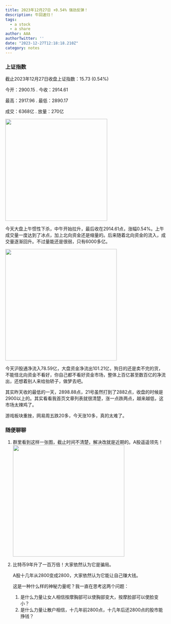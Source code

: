 ```yaml
---
title: 2023年12月27日 ⬆️0.54% 强劲反弹！
description: 牛回速归！
tags:
  - a stock
  - a share
author: AAA
authorTwitter: ''
date: "2023-12-27T12:18:18.210Z"
category: notes
---
```


### 上证指数

截止2023年12月27日收盘上证指数：<span class="font-semibold text-r-5">15.73 (0.54%)</span>

今开：<span class="font-semibold text-r-5">2900.15</span> . 今收：<span class="font-semibold text-r-5">2914.61</span>

最高：<span class="font-semibold text-r-6">2917.96</span> . 最低：<span class="font-semibold text-g-7">2890.17</span>

成交：<span class="font-semibold">6368亿</span> . 放量：<span class="font-semibold text-r-5">270亿</span>

<img src="/images/uploads/2023-12/20231227-zs-sh.png" style="width: 320px">

今天大盘上午惯性下杀，中午开始拉升，最后收在2914.61点，涨幅0.54%。上午成交量一度达到了冰点，加上北向资金还是缩量的。后来随着北向资金的流入，成交量逐渐回升。不过量能还是很弱，只有6000多亿。

<img src="/images/uploads/2023-12/20231227-zs-global.png" style="width: 350px">

今天沪股通净流入<span class="font-semibold text-r-6">78.59亿</span>，大盘资金净流出<span class="font-semibold text-g-6">101.21亿</span>，狗日的还是卖不完的货，不能怪北向资金不看好，你自己都不看好资金市场，整体上百亿甚至数百亿的净流出，还想着别人来给抬轿子，做梦去吧。

其实昨天收的最低的一天，2898.88点，21号虽然打到了2882点，收盘的时候是2900以上的。其实看看我首页文章列表就很清楚，涨一点跌两点，越来越低，这市场太辣鸡了。

游戏板块重挫，网易周五跌20多，今天涨10多，真的太难了。

### 随便聊聊

1. 群里看到这样一张图，截止时间不清楚，解决改就是近期的。A股遥遥领先！
   <img src="/images/uploads/2023-12/20231227-pm-zj.jpg" style="width: 350px">
2. 比特币9年升了一百万倍！大家依然认为它是骗局。
   
   A股十几年从2800变成2800，大家依然认为它能让自己赚大钱。
   
   这是一种什么样的神秘力量呢？我一直在思考这两个问题： 

   1. 是什么力量让女人相信按摩胸部可以使胸部变大，按摩脸部可以使脸变小？
   2. 是什么力量让散户相信，十几年前2800点，十几年后还2800点的股市能挣钱？